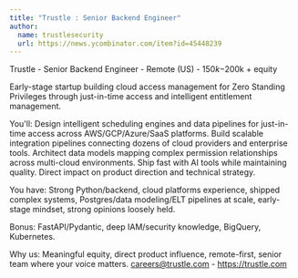 ```yaml
---
title: "Trustle : Senior Backend Engineer"
author:
  name: trustlesecurity
  url: https://news.ycombinator.com/item?id=45448239
---
```

Trustle - Senior Backend Engineer - Remote (US) - $150k-$200k + equity

Early-stage startup building cloud access management for Zero Standing Privileges through just-in-time access and intelligent entitlement management.

You&#x27;ll: Design intelligent scheduling engines and data pipelines for just-in-time access across AWS&#x2F;GCP&#x2F;Azure&#x2F;SaaS platforms. Build scalable integration pipelines connecting dozens of cloud providers and enterprise tools. Architect data models mapping complex permission relationships across multi-cloud environments. Ship fast with AI tools while maintaining quality. Direct impact on product direction and technical strategy.

You have: Strong Python&#x2F;backend, cloud platforms experience, shipped complex systems, Postgres&#x2F;data modeling&#x2F;ELT pipelines at scale, early-stage mindset, strong opinions loosely held.

Bonus: FastAPI&#x2F;Pydantic, deep IAM&#x2F;security knowledge, BigQuery, Kubernetes.

Why us: Meaningful equity, direct product influence, remote-first, senior team where your voice matters.
careers@trustle.com - <a href="https:&#x2F;&#x2F;trustle.com" rel="nofollow">https:&#x2F;&#x2F;trustle.com</a>
<JobApplication />

